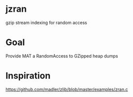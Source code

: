 # jzran

gzip stream indexing for random access

# Goal
Provide MAT a RandomAccess to GZipped heap dumps

# Inspiration
https://github.com/madler/zlib/blob/master/examples/zran.c
